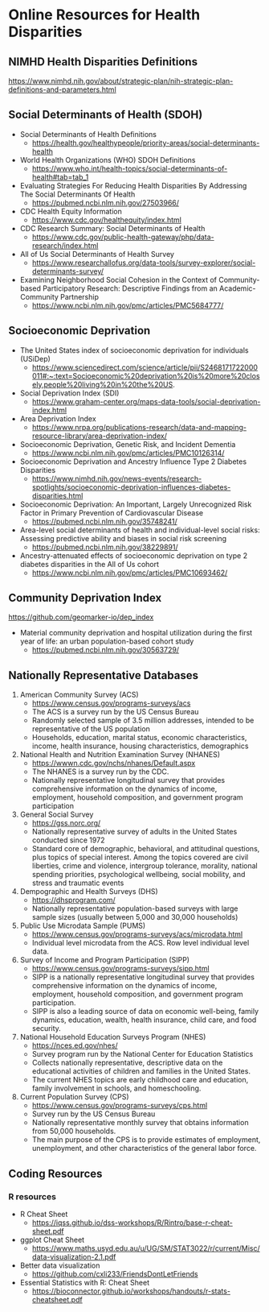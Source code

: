 # Online Resources for Health Disparities

## NIMHD Health Disparities Definitions
https://www.nimhd.nih.gov/about/strategic-plan/nih-strategic-plan-definitions-and-parameters.html

## Social Determinants of Health (SDOH)
- Social Determinants of Health Definitions
   - https://health.gov/healthypeople/priority-areas/social-determinants-health
- World Health Organizations (WHO) SDOH Definitions
   - https://www.who.int/health-topics/social-determinants-of-health#tab=tab_1
- Evaluating Strategies For Reducing Health Disparities By Addressing The Social Determinants Of Health
   - https://pubmed.ncbi.nlm.nih.gov/27503966/
- CDC Health Equity Information
   - https://www.cdc.gov/healthequity/index.html
- CDC Research Summary: Social Determinants of Health
   - https://www.cdc.gov/public-health-gateway/php/data-research/index.html
- All of Us Social Determinants of Health Survey
   - https://www.researchallofus.org/data-tools/survey-explorer/social-determinants-survey/
- Examining Neighborhood Social Cohesion in the Context of Community-based Participatory Research: Descriptive Findings from an Academic-Community Partnership
   - https://www.ncbi.nlm.nih.gov/pmc/articles/PMC5684777/

## Socioeconomic Deprivation
- The United States index of socioeconomic deprivation for individuals (USiDep)
   - https://www.sciencedirect.com/science/article/pii/S2468171722000011#:~:text=Socioeconomic%20deprivation%20is%20more%20closely,people%20living%20in%20the%20US.
- Social Deprivation Index (SDI)
   - https://www.graham-center.org/maps-data-tools/social-deprivation-index.html
- Area Deprivation Index
   - https://www.nrpa.org/publications-research/data-and-mapping-resource-library/area-deprivation-index/
- Socioeconomic Deprivation, Genetic Risk, and Incident Dementia
   - https://www.ncbi.nlm.nih.gov/pmc/articles/PMC10126314/
- Socioeconomic Deprivation and Ancestry Influence Type 2 Diabetes Disparities
   - https://www.nimhd.nih.gov/news-events/research-spotlights/socioeconomic-deprivation-influences-diabetes-disparities.html
- Socioeconomic Deprivation: An Important, Largely Unrecognized Risk Factor in Primary Prevention of Cardiovascular Disease
   - https://pubmed.ncbi.nlm.nih.gov/35748241/
- Area-level social determinants of health and individual-level social risks: Assessing predictive ability and biases in social risk screening
   - https://pubmed.ncbi.nlm.nih.gov/38229891/
- Ancestry-attenuated effects of socioeconomic deprivation on type 2 diabetes disparities in the All of Us cohort
   - https://www.ncbi.nlm.nih.gov/pmc/articles/PMC10693462/

## Community Deprivation Index
https://github.com/geomarker-io/dep_index
- Material community deprivation and hospital utilization during the first year of life: an urban population-based cohort study
   - https://pubmed.ncbi.nlm.nih.gov/30563729/

## Nationally Representative Databases
1. American Community Survey (ACS)
   - https://www.census.gov/programs-surveys/acs
   - The ACS is a survey run by the US Census Bureau
   - Randomly selected sample of 3.5 million addresses, intended to be representative of the US population
   - Households, education, marital status, economic characteristics, income, health insurance, housing characteristics, demographics
2. National Health and Nutrition Examination Survey (NHANES)
   - https://wwwn.cdc.gov/nchs/nhanes/Default.aspx
   - The NHANES is a survey run by the CDC.
   - Nationally representative longitudinal survey that provides comprehensive information on the dynamics of income, employment, household composition, and government program participation
3. General Social Survey
   - https://gss.norc.org/
   - Nationally representative survey of adults in the United States conducted since 1972
   - Standard core of demographic, behavioral, and attitudinal questions, plus topics of special interest. Among the topics covered are civil liberties, crime and violence, intergroup tolerance, morality, national spending priorities, psychological wellbeing, social mobility, and stress and traumatic events
4. Dempographic and Health Surveys (DHS)
   - https://dhsprogram.com/
   -  Nationally representative population-based surveys with large sample sizes (usually between 5,000 and 30,000 households)
5. Public Use Microdata Sample (PUMS)
   - https://www.census.gov/programs-surveys/acs/microdata.html
   - Individual level microdata from the ACS. Row level individual level data.
6. Survey of Income and Program Participation (SIPP)
   - https://www.census.gov/programs-surveys/sipp.html
   - SIPP is a nationally representative longitudinal survey that provides comprehensive information on the dynamics of income, employment, household composition, and government program participation.
   - SIPP is also a leading source of data on economic well-being, family dynamics, education, wealth, health insurance, child care, and food security.
7. National Household Education Surveys Program (NHES)
   - https://nces.ed.gov/nhes/
   - Survey program run by the National Center for Education Statistics
   - Collects nationally representative, descriptive data on the educational activities of children and families in the United States.
   - The current NHES topics are early childhood care and education, family involvement in schools, and homeschooling.
8. Current Population Survey (CPS)
   - https://www.census.gov/programs-surveys/cps.html
   - Survey run by the US Census Bureau
   - Nationally representative monthly survey that obtains information from 50,000 households.
   - The main purpose of the CPS is to provide estimates of employment, unemployment, and other characteristics of the general labor force.
  
## Coding Resources
### R resources
- R Cheat Sheet
   - https://iqss.github.io/dss-workshops/R/Rintro/base-r-cheat-sheet.pdf
- ggplot Cheat Sheet
   - https://www.maths.usyd.edu.au/u/UG/SM/STAT3022/r/current/Misc/data-visualization-2.1.pdf
- Better data visualization
  - https://github.com/cxli233/FriendsDontLetFriends
- Essential Statistics with R: Cheat Sheet
   - https://bioconnector.github.io/workshops/handouts/r-stats-cheatsheet.pdf
